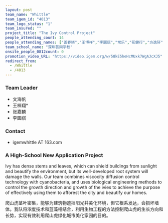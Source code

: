 ```yaml
---
layout: post
team_name: "Whittle"
team_igem_id: "4013"
team_logo_status: "1"
team_insured: ""
project_title: "The Ivy Control Project"
people_attending_count: 14
people_attending_names: ["盖春晓","王博祥","李圜祺","常乐","花健行","方逸轩","陈晓盈","刘睿滨","张嘉麟","付悦嘉","蔡可儿","文海帆","周子涵","张馨匀"]
team_school_name: "深圳荟同学校"
onsite_people_0812count: 0
promotion_video_URL: "https://video.igem.org/w/58kE5heHcMUxk7WgAJcXJ5"
redirect_from:
  - /Whittle
  - /4013
---
```



### Team Leader
* 文海帆
* 王梓翔*
* 张嘉麟
* 李圜祺

### Contact
* igemwhittle AT 163.com

### A High-School New Application Project

Ivy has dense stems and leaves, which can shield buildings from sunlight and beautify the environment, but its well-developed root system will damage the walls. Our team combines viscocity diffusion control technology with cyanobacteria, and uses biological engineering methods to control the growth direction and growth of the ivies to achieve the purpose of effectively using them to afforest the city and beautify our homes.

爬山虎茎叶密集，能够为建筑物遮挡阳光并美化环境，但它根系发达，会损坏墙体。我队将浓度技术和蓝藻相结合，利用生物工程的方法控制爬山虎的生长方向和长势，实现有效利用爬山虎绿化城市美化家园的目的。
